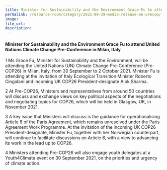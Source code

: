 ```yaml
---  
title: Minister for Sustainability and the Environment Grace Fu to attend United Nations Climate Change Pre-Conference in Milan, Italy     
permalink: /resource-room/category/2021-09-29-media-release-on-precop/  
image:  
file_url:  
description:  
---  
```


#### Minister for Sustainability and the Environment Grace Fu to attend United Nations Climate Change Pre-Conference in Milan, Italy     

1 Ms Grace Fu, Minister for Sustainability and the Environment, will be attending the United Nations (UN) Climate Change Pre-Conference (Pre-COP26) in Milan, Italy, from 30 September to 2 October 2021. Minister Fu is attending at the invitation of Italy Ecological Transition Minister Roberto Cingolani and incoming UK COP26 President-designate Alok Sharma.   

2 At Pre-COP26, Ministers and representatives from around 50 countries will discuss and exchange views on key political aspects of the negotiations and negotiating topics for COP26, which will be held in Glasgow, UK, in November 2021.   

3 A key issue that Ministers will discuss is the guidance for operationalising Article 6 of the Paris Agreement, which remains unresolved under the Paris Agreement Work Programme. At the invitation of the incoming UK COP26 President-designate, Minister Fu, together with her Norwegian counterpart, will continue to facilitate discussions on Article 6, with a view to advancing its work in the lead up to COP26.   

4 Ministers attending Pre-COP26 will also engage youth delegates at a Youth4Climate event on 30 September 2021, on the priorities and urgency of climate action.   
